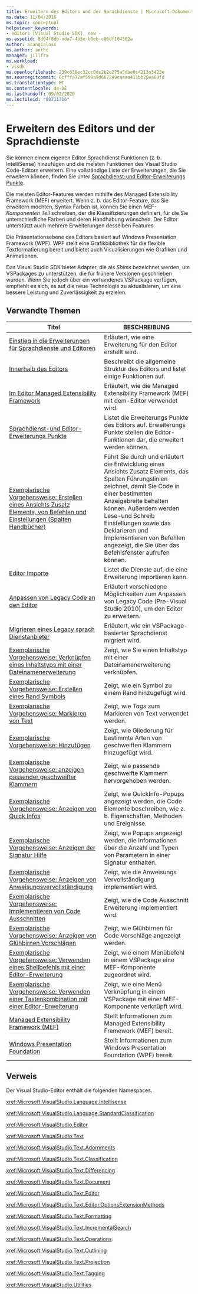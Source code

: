```yaml
---
title: Erweitern des Editors und der Sprachdienste | Microsoft-Dokumentation
ms.date: 11/04/2016
ms.topic: conceptual
helpviewer_keywords:
- editors [Visual Studio SDK], new -
ms.assetid: 8d04f8db-eda7-4b3e-b6eb-c06df104502a
author: acangialosi
ms.author: anthc
manager: jillfra
ms.workload:
- vssdk
ms.openlocfilehash: 239c638ec32cc0dc2b2e275a5dbe0c4213a3423e
ms.sourcegitcommit: 6cfffa72af599a9d667249caaaa411bb28ea69fd
ms.translationtype: MT
ms.contentlocale: de-DE
ms.lasthandoff: 09/02/2020
ms.locfileid: "80711716"
---
```

# <a name="extend-the-editor-and-language-services"></a>Erweitern des Editors und der Sprachdienste
Sie können einem eigenen Editor Sprachdienst Funktionen (z. b. IntelliSense) hinzufügen und die meisten Funktionen des Visual Studio Code-Editors erweitern.  Eine vollständige Liste der Erweiterungen, die Sie erweitern können, finden Sie unter [Sprachdienst-und Editor-Erweiterungs Punkte](../extensibility/language-service-and-editor-extension-points.md).

 Die meisten Editor-Features werden mithilfe des Managed Extensibility Framework (MEF) erweitert. Wenn z. b. das Editor-Feature, das Sie erweitern möchten, Syntax Farben ist, können Sie einen MEF- *Komponenten Teil* schreiben, der die Klassifizierungen definiert, für die Sie unterschiedliche Farben und deren Handhabung wünschen. Der Editor unterstützt auch mehrere Erweiterungen desselben Features.

 Die Präsentationsebene des Editors basiert auf Windows Presentation Framework (WPF). WPF stellt eine Grafikbibliothek für die flexible Textformatierung bereit und bietet auch Visualisierungen wie Grafiken und Animationen.

 Das Visual Studio SDK bietet Adapter, die als *Shims* bezeichnet werden, um VSPackages zu unterstützen, die für frühere Versionen geschrieben wurden. Wenn Sie jedoch über ein vorhandenes VSPackage verfügen, empfiehlt es sich, es auf die neue Technologie zu aktualisieren, um eine bessere Leistung und Zuverlässigkeit zu erzielen.

## <a name="related-topics"></a>Verwandte Themen

|Titel|BESCHREIBUNG|
|-----------|-----------------|
|[Einstieg in die Erweiterungen für Sprachdienste und Editoren](../extensibility/getting-started-with-language-service-and-editor-extensions.md)|Erläutert, wie eine Erweiterung für den Editor erstellt wird.|
|[Innerhalb des Editors](../extensibility/inside-the-editor.md)|Beschreibt die allgemeine Struktur des Editors und listet einige Funktionen auf.|
|[Im Editor Managed Extensibility Framework](../extensibility/managed-extensibility-framework-in-the-editor.md)|Erläutert, wie die Managed Extensibility Framework (MEF) mit dem-Editor verwendet wird.|
|[Sprachdienst-und Editor-Erweiterungs Punkte](../extensibility/language-service-and-editor-extension-points.md)|Listet die Erweiterungs Punkte des Editors auf. Erweiterungs Punkte stellen die Editor-Funktionen dar, die erweitert werden können.|
|[Exemplarische Vorgehensweise: Erstellen eines Ansichts Zusatz Elements, von Befehlen und Einstellungen (Spalten Handbücher)](../extensibility/walkthrough-creating-a-view-adornment-commands-and-settings-column-guides.md)|Führt Sie durch und erläutert die Entwicklung eines Ansichts Zusatz Elements, das Spalten Führungslinien zeichnet, damit Sie Code in einer bestimmten Anzeigebreite behalten können.  Außerdem werden Lese-und Schreib Einstellungen sowie das Deklarieren und Implementieren von Befehlen angezeigt, die Sie über das Befehlsfenster aufrufen können.|
|[Editor Importe](../extensibility/editor-imports.md)|Listet die Dienste auf, die eine Erweiterung importieren kann.|
|[Anpassen von Legacy Code an den Editor](/visualstudio/extensibility/adapting-legacy-code-to-the-editor?view=vs-2015)|Erläutert verschiedene Möglichkeiten zum Anpassen von Legacy Code (Pre-Visual Studio 2010), um den Editor zu erweitern.|
|[Migrieren eines Legacy sprach Dienstanbieter](../extensibility/internals/migrating-a-legacy-language-service.md)|Erläutert, wie ein VSPackage-basierter Sprachdienst migriert wird.|
|[Exemplarische Vorgehensweise: Verknüpfen eines Inhaltstyps mit einer Dateinamenerweiterung](../extensibility/walkthrough-linking-a-content-type-to-a-file-name-extension.md)|Zeigt, wie Sie einen Inhaltstyp mit einer Dateinamenerweiterung verknüpfen.|
|[Exemplarische Vorgehensweise: Erstellen eines Rand Symbols](../extensibility/walkthrough-creating-a-margin-glyph.md)|Zeigt, wie ein Symbol zu einem Rand hinzugefügt wird.|
|[Exemplarische Vorgehensweise: Markieren von Text](../extensibility/walkthrough-highlighting-text.md)|Zeigt, wie *Tags* zum Markieren von Text verwendet werden.|
|[Exemplarische Vorgehensweise: Hinzufügen](../extensibility/walkthrough-outlining.md)|Zeigt, wie Gliederung für bestimmte Arten von geschweiften Klammern hinzugefügt wird.|
|[Exemplarische Vorgehensweise: anzeigen passender geschweifter Klammern](../extensibility/walkthrough-displaying-matching-braces.md)|Zeigt, wie passende geschweifte Klammern hervorgehoben werden.|
|[Exemplarische Vorgehensweise: Anzeigen von Quick Infos](../extensibility/walkthrough-displaying-quickinfo-tooltips.md)|Zeigt, wie QuickInfo-Popups angezeigt werden, die Code Elemente beschreiben, wie z. b. Eigenschaften, Methoden und Ereignisse.|
|[Exemplarische Vorgehensweise: Anzeigen der Signatur Hilfe](../extensibility/walkthrough-displaying-signature-help.md)|Zeigt, wie Popups angezeigt werden, die Informationen über die Anzahl und Typen von Parametern in einer Signatur enthalten.|
|[Exemplarische Vorgehensweise: Anzeigen von Anweisungsvervollständigung](../extensibility/walkthrough-displaying-statement-completion.md)|Zeigt, wie die Anweisungs Vervollständigung implementiert wird.|
|[Exemplarische Vorgehensweise: Implementieren von Code Ausschnitten](../extensibility/walkthrough-implementing-code-snippets.md)|Zeigt, wie die Code Ausschnitt Erweiterung implementiert wird.|
|[Exemplarische Vorgehensweise: Anzeigen von Glühbirnen Vorschlägen](../extensibility/walkthrough-displaying-light-bulb-suggestions.md)|Zeigt, wie Glühbirnen für Code Vorschläge angezeigt werden.|
|[Exemplarische Vorgehensweise: Verwenden eines Shellbefehls mit einer Editor-Erweiterung](../extensibility/walkthrough-using-a-shell-command-with-an-editor-extension.md)|Zeigt, wie einem Menübefehl in einem VSPackage eine MEF-Komponente zugeordnet wird.|
|[Exemplarische Vorgehensweise: Verwenden einer Tastenkombination mit einer Editor-Erweiterung](../extensibility/walkthrough-using-a-shortcut-key-with-an-editor-extension.md)|Zeigt, wie eine Menü Verknüpfung in einem VSPackage mit einer MEF-Komponente verknüpft wird.|
|[Managed Extensibility Framework (MEF)](/dotnet/framework/mef/index)|Stellt Informationen zum Managed Extensibility Framework (MEF) bereit.|
|[Windows Presentation Foundation](/dotnet/framework/wpf/index)|Stellt Informationen zum Windows Presentation Foundation (WPF) bereit.|

## <a name="reference"></a>Verweis
 Der Visual Studio-Editor enthält die folgenden Namespaces.

 <xref:Microsoft.VisualStudio.Language.Intellisense>

 <xref:Microsoft.VisualStudio.Language.StandardClassification>

 <xref:Microsoft.VisualStudio.Editor>

 <xref:Microsoft.VisualStudio.Text>

 <xref:Microsoft.VisualStudio.Text.Adornments>

 <xref:Microsoft.VisualStudio.Text.Classification>

 <xref:Microsoft.VisualStudio.Text.Differencing>

 <xref:Microsoft.VisualStudio.Text.Document>

 <xref:Microsoft.VisualStudio.Text.Editor>

 <xref:Microsoft.VisualStudio.Text.Editor.OptionsExtensionMethods>

 <xref:Microsoft.VisualStudio.Text.Formatting>

 <xref:Microsoft.VisualStudio.Text.IncrementalSearch>

 <xref:Microsoft.VisualStudio.Text.Operations>

 <xref:Microsoft.VisualStudio.Text.Outlining>

 <xref:Microsoft.VisualStudio.Text.Projection>

 <xref:Microsoft.VisualStudio.Text.Tagging>

 <xref:Microsoft.VisualStudio.Utilities>
